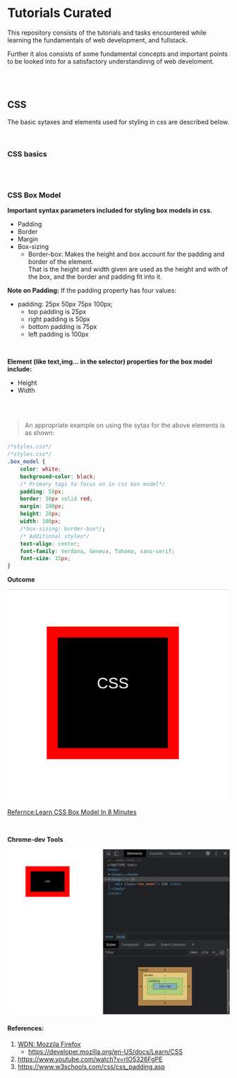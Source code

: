 # Tutorials Curated

This repository consists of the tutorials and tasks encountered while learning the fundamentals of web development, and fullstack.

Further it alos consists of some fundamental concepts and important points to be looked into for a satisfactory understandinng of web develoment.

<br />
<br />

## CSS

The basic sytaxes and elements used for styling in css are described below.

<br />

### **CSS basics**

<br />
<br />

### **CSS Box Model**

**Important syntax parameters included for styling box models in css.**

- Padding 
- Border
- Margin
- Box-sizing 
    - Border-box: Makes the height and box account for the padding and border of the element.<br />That is the height and width given are used as the height and with of the box, and the border and padding fit into it.

**Note on Padding:**
If the padding property has four values:

- padding: 25px 50px 75px 100px;
    - top padding is 25px
    - right padding is 50px
    - bottom padding is 75px
    - left padding is 100px

<br />

**Element (like text,img... in the selector) properties for the box model include:**

- Height 
- Width

<br />
<br />

> An appropriate example on using the sytax for the above elements is as shown:
```css
/*styles.css*/
/*styles.css*/
.box_model {
    color: white;
    background-color: black;
    /* Primary tags to focus on in css box model*/
    padding: 50px;
    border: 30px solid red;
    margin: 100px;
    height: 20px;
    width: 100px;
    /*box-sizing: border-box*/;
    /* Additional styles*/
    text-align: center;
    font-family: Verdana, Geneva, Tahoma, sans-serif;
    font-size: 15px;
}
```
**Outcome**

![css-box outcome](./resources/outcome_cssbox.png)

[Refernce:Learn CSS Box Model In 8 Minutes](https://www.youtube.com/watch?v=rIO5326FgPE)

<br />


**Chrome-dev Tools**

<img src="./resources/chrome_devTools.png" alt="chrome-dev tools" style="width:900px; height:auto">




#### References: 
1. [WDN: Mozzila Firefox](https://developer.mozilla.org/en-US/docs/Learn/CSS)
    - https://developer.mozilla.org/en-US/docs/Learn/CSS
2. https://www.youtube.com/watch?v=rIO5326FgPE
3. https://www.w3schools.com/css/css_padding.asp 